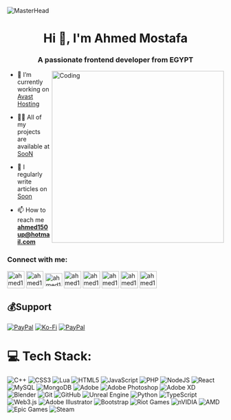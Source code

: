 ![MasterHead](http://www.pramukhdigital.com/wp-content/uploads/2018/07/New-PNC-Animated-Banners.gif)
<h1 align="center">Hi 👋, I'm Ahmed Mostafa</h1>
<h3 align="center">A passionate frontend developer from EGYPT</h3>
<img align="right" alt="Coding" width="400" src="https://cdn.discordapp.com/attachments/732298455069884446/1329509286082117714/GLITCH_20250116192629.gif?ex=678a9982&is=67894802&hm=9503bb520db539849704b3f05f6d976f557aa0c9cfee9d879105cbf332342480&">


- 🔭 I’m currently working on [Avast Hosting](http://avasthosting.xyz)

- 👨‍💻 All of my projects are available at [SooN](SooN)

- 📝 I regularly write articles on [Soon](Soon)

- 📫 How to reach me **ahmed150up@hotmail.com**

<h3 align="left">Connect with me:</h3>
<p align="left">
<a href="https://codepen.io/ahmed150up" target="blank"><img align="center" src="https://raw.githubusercontent.com/rahuldkjain/github-profile-readme-generator/master/src/images/icons/Social/codepen.svg" alt="ahmed150up" height="40" width="40" /></a>
<a href="https://api.whatsapp.com/send?phone=201121358942" target="blank"><img align="center" src="https://upload.wikimedia.org/wikipedia/commons/thumb/6/6b/WhatsApp.svg/512px-WhatsApp.svg.png" alt="ahmed150up" height="40" width="40" /></a>
<a href="https://uiverse.io/profile/ahmed150up" target="blank"><img align="center" src="https://uiverse.io/favicon-32x32.png" alt="ahmed150up" height="30" width="40" /></a>
<a href="https://twitter.com/ahmed150up" target="blank"><img align="center" src="https://raw.githubusercontent.com/rahuldkjain/github-profile-readme-generator/master/src/images/icons/Social/twitter.svg" alt="ahmed150up" height="40" width="40" /></a>
<a href="https://instagram.com/ahmed150up" target="blank"><img align="center" src="https://raw.githubusercontent.com/rahuldkjain/github-profile-readme-generator/master/src/images/icons/Social/instagram.svg" alt="ahmed150up" height="40" width="40" /></a>
  <a href="https://mostaql.com/u/ENAhmed_M" target="blank"><img align="center" src="https://mostaql.hsoubcdn.com/public/assets/cards/favicon.png?id=54fb3580d899537f17f3cde78d3b24f8" alt="ahmed150up" height="40" width="40" /></a>
  <a href="https://picalica.com/u/ENAhmed_M" target="blank"><img align="center" src="https://zaetoon.hsoubcdn.com/helpdesk/12/files/bc71a334-d34d-442a-9ae4-4fb86ffe6c4f.png" alt="ahmed150up" height="40" width="40" /></a>
  <a href="https://khamsat.com/user/ahmed150up" target="blank"><img align="center" src="https://khamsat.hsoubcdn.com/assets/images/favicon-740117d323c70fbc071fefd88fbff2f0bb0746f995a2f852ac2d46bea229f212.png" alt="ahmed150up" height="40" width="40" /></a>
</p>


  ## 💰Support
  [![PayPal](https://img.shields.io/badge/PayPal-00457C?style=for-the-badge&logo=paypal&logoColor=white)](https://paypal.me/ahmed150up) 
  [![Ko-Fi](https://img.shields.io/badge/Ko--fi-F16061?style=for-the-badge&logo=ko-fi&logoColor=white)](https://ko-fi.com/ahmed150up) 
  [![PayPal](https://img.shields.io/badge/instapay-purple?style=for-the-badge)](https://ipn.eg/S/ahmed150up/instapay/4yShio) 


  # 💻 Tech Stack:
![C++](https://img.shields.io/badge/c++-%2300599C.svg?style=for-the-badge&logo=c%2B%2B&logoColor=white) ![CSS3](https://img.shields.io/badge/css3-%231572B6.svg?style=for-the-badge&logo=css3&logoColor=white) ![Lua](https://img.shields.io/badge/lua-%232C2D72.svg?style=for-the-badge&logo=lua&logoColor=white) ![HTML5](https://img.shields.io/badge/html5-%23E34F26.svg?style=for-the-badge&logo=html5&logoColor=white) ![JavaScript](https://img.shields.io/badge/javascript-%23323330.svg?style=for-the-badge&logo=javascript&logoColor=%23F7DF1E) ![PHP](https://img.shields.io/badge/php-%23777BB4.svg?style=for-the-badge&logo=php&logoColor=white) ![NodeJS](https://img.shields.io/badge/node.js-6DA55F?style=for-the-badge&logo=node.js&logoColor=white) ![React](https://img.shields.io/badge/react-%2320232a.svg?style=for-the-badge&logo=react&logoColor=%2361DAFB) ![MySQL](https://img.shields.io/badge/mysql-4479A1.svg?style=for-the-badge&logo=mysql&logoColor=white) ![MongoDB](https://img.shields.io/badge/MongoDB-%234ea94b.svg?style=for-the-badge&logo=mongodb&logoColor=white) ![Adobe](https://img.shields.io/badge/adobe-%23FF0000.svg?style=for-the-badge&logo=adobe&logoColor=white) ![Adobe Photoshop](https://img.shields.io/badge/adobe%20photoshop-%2331A8FF.svg?style=for-the-badge&logo=adobe%20photoshop&logoColor=white) ![Adobe XD](https://img.shields.io/badge/Adobe%20XD-470137?style=for-the-badge&logo=Adobe%20XD&logoColor=#FF61F6) ![Blender](https://img.shields.io/badge/blender-%23F5792A.svg?style=for-the-badge&logo=blender&logoColor=white) ![Git](https://img.shields.io/badge/git-%23F05033.svg?style=for-the-badge&logo=git&logoColor=white) ![GitHub](https://img.shields.io/badge/github-%23121011.svg?style=for-the-badge&logo=github&logoColor=white) ![Unreal Engine](https://img.shields.io/badge/unrealengine-%23313131.svg?style=for-the-badge&logo=unrealengine&logoColor=white) ![Python](https://img.shields.io/badge/python-3670A0?style=for-the-badge&logo=python&logoColor=ffdd54) ![TypeScript](https://img.shields.io/badge/typescript-%23007ACC.svg?style=for-the-badge&logo=typescript&logoColor=white) ![Web3.js](https://img.shields.io/badge/web3.js-F16822?style=for-the-badge&logo=web3.js&logoColor=white) ![Adobe Illustrator](https://img.shields.io/badge/adobe%20illustrator-%23FF9A00.svg?style=for-the-badge&logo=adobe%20illustrator&logoColor=white) ![Bootstrap](https://img.shields.io/badge/bootstrap-%238511FA.svg?style=for-the-badge&logo=bootstrap&logoColor=white) ![Riot Games](https://img.shields.io/badge/riotgames-D32936.svg?style=for-the-badge&logo=riotgames&logoColor=white) ![nVIDIA](https://img.shields.io/badge/nVIDIA-%2376B900.svg?style=for-the-badge&logo=nVIDIA&logoColor=white) ![AMD](https://img.shields.io/badge/AMD-%23000000.svg?style=for-the-badge&logo=amd&logoColor=white) ![Epic Games](https://img.shields.io/badge/epicgames-%23313131.svg?style=for-the-badge&logo=epicgames&logoColor=white) ![Steam](https://img.shields.io/badge/steam-%23000000.svg?style=for-the-badge&logo=steam&logoColor=white)

